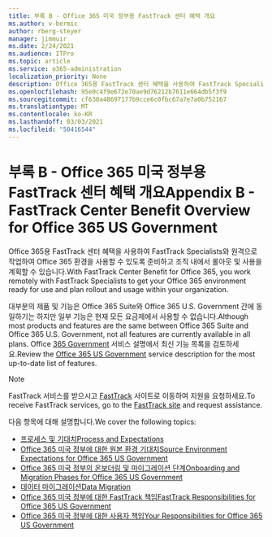 ```yaml
---
title: 부록 B - Office 365 미국 정부용 FastTrack 센터 혜택 개요
ms.author: v-bermic
author: rberg-steyer
manager: jimmuir
ms.date: 2/24/2021
ms.audience: ITPro
ms.topic: article
ms.service: o365-administration
localization_priority: None
description: Office 365용 FastTrack 센터 혜택을 사용하여 FastTrack Specialists와 원격으로 작업하여 Office 365 환경을 사용할 수 있도록 준비하고 조직 내에서 롤아웃 및 사용을 계획할 수 있습니다.
ms.openlocfilehash: 95e0c4f9e672e70ae9d76212b7611e664db5f3f9
ms.sourcegitcommit: cf630a48697177b9cce6c0fbc67a7e7a0b752167
ms.translationtype: MT
ms.contentlocale: ko-KR
ms.lasthandoff: 03/03/2021
ms.locfileid: "50416544"
---
```

# <a name="appendix-b---fasttrack-center-benefit-overview-for-office-365-us-government"></a><span data-ttu-id="8d834-103">부록 B - Office 365 미국 정부용 FastTrack 센터 혜택 개요</span><span class="sxs-lookup"><span data-stu-id="8d834-103">Appendix B - FastTrack Center Benefit Overview for Office 365 US Government</span></span>

<span data-ttu-id="8d834-104">Office 365용 FastTrack 센터 혜택을 사용하여 FastTrack Specialists와 원격으로 작업하여 Office 365 환경을 사용할 수 있도록 준비하고 조직 내에서 롤아웃 및 사용을 계획할 수 있습니다.</span><span class="sxs-lookup"><span data-stu-id="8d834-104">With FastTrack Center Benefit for Office 365, you work remotely with FastTrack Specialists to get your Office 365 environment ready for use and plan rollout and usage within your organization.</span></span> 
  
<span data-ttu-id="8d834-105">대부분의 제품 및 기능은 Office 365 Suite와 Office 365 U.S. Government 간에 동일하기는 하지만 일부 기능은 현재 모든 요금제에서 사용할 수 없습니다.</span><span class="sxs-lookup"><span data-stu-id="8d834-105">Although most products and features are the same between Office 365 Suite and Office 365 U.S. Government, not all features are currently available in all plans.</span></span> <span data-ttu-id="8d834-106">Office [365 Government](https://aka.ms/aboutgovcloud) 서비스 설명에서 최신 기능 목록을 검토하세요.</span><span class="sxs-lookup"><span data-stu-id="8d834-106">Review the [Office 365 US Government](https://aka.ms/aboutgovcloud) service description for the most up-to-date list of features.</span></span>

> [!NOTE]
> <span data-ttu-id="8d834-107">FastTrack 서비스를 받으시고 [FastTrack](https://go.microsoft.com/fwlink/?linkid=780698) 사이트로 이동하여 지원을 요청하세요.</span><span class="sxs-lookup"><span data-stu-id="8d834-107">To receive FastTrack services, go to the [FastTrack site](https://go.microsoft.com/fwlink/?linkid=780698) and request assistance.</span></span>  

<span data-ttu-id="8d834-108">다음 항목에 대해 설명합니다.</span><span class="sxs-lookup"><span data-stu-id="8d834-108">We cover the following topics:</span></span>
- [<span data-ttu-id="8d834-109">프로세스 및 기대치</span><span class="sxs-lookup"><span data-stu-id="8d834-109">Process and Expectations</span></span>](process-and-expectations.md) 
- [<span data-ttu-id="8d834-110">Office 365 미국 정부에 대한 원본 환경 기대치</span><span class="sxs-lookup"><span data-stu-id="8d834-110">Source Environment Expectations for Office 365 US Government</span></span>](US-Gov-appendix-source-environment-expectations.md)   
- [<span data-ttu-id="8d834-111">Office 365 미국 정부의 온보더링 및 마이그레이션 단계</span><span class="sxs-lookup"><span data-stu-id="8d834-111">Onboarding and Migration Phases for Office 365 US Government</span></span>](US-Gov-appendix-onboarding-and-migration.md)
- [<span data-ttu-id="8d834-112">데이터 마이그레이션</span><span class="sxs-lookup"><span data-stu-id="8d834-112">Data Migration</span></span>](data-migration.md)    
- [<span data-ttu-id="8d834-113">Office 365 미국 정부에 대한 FastTrack 책임</span><span class="sxs-lookup"><span data-stu-id="8d834-113">FastTrack Responsibilities for Office 365 US Government</span></span>](US-Gov-appendix-fasttrack-responsibilities.md)   
- [<span data-ttu-id="8d834-114">Office 365 미국 정부에 대한 사용자 책임</span><span class="sxs-lookup"><span data-stu-id="8d834-114">Your Responsibilities for Office 365 US Government</span></span>](US-Gov-appendix-your-responsibilities.md)    

